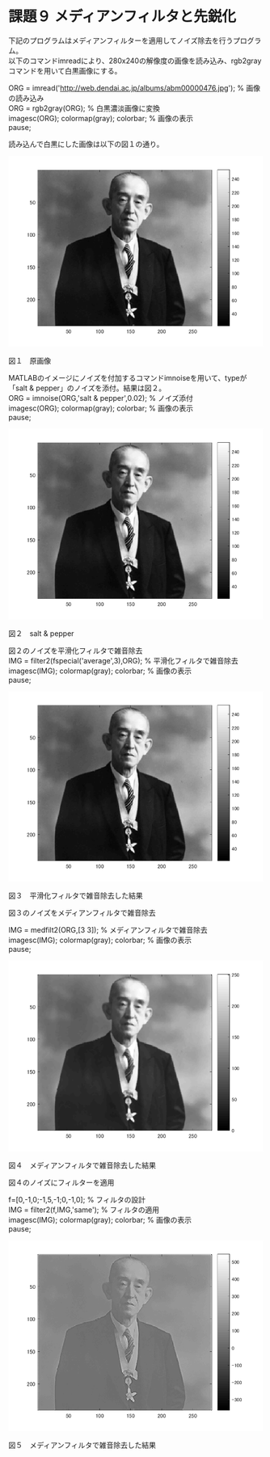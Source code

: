 # 課題９ メディアンフィルタと先鋭化
  
下記のプログラムはメディアンフィルターを適用してノイズ除去を行うプログラム。  
以下のコマンドimreadにより、280x240の解像度の画像を読み込み、rgb2grayコマンドを用いて白黒画像にする。  
  
ORG = imread('http://web.dendai.ac.jp/albums/abm00000476.jpg'); % 画像の読み込み  
ORG = rgb2gray(ORG); % 白黒濃淡画像に変換  
imagesc(ORG); colormap(gray); colorbar; % 画像の表示  
pause;  
  
読み込んで白黒にした画像は以下の図１の通り。  

![原画像](kadai9-1.png)

図１　原画像  
  
  
  
MATLABのイメージにノイズを付加するコマンドimnoiseを用いて、typeが「salt & pepper」のノイズを添付。結果は図２。  
ORG = imnoise(ORG,'salt & pepper',0.02); % ノイズ添付  
imagesc(ORG); colormap(gray); colorbar; % 画像の表示  
pause;  

![原画像](kadai9-1.png)

図２　salt & pepper  
  
  
  
  
図２のノイズを平滑化フィルタで雑音除去  
IMG = filter2(fspecial('average',3),ORG); % 平滑化フィルタで雑音除去  
imagesc(IMG); colormap(gray); colorbar; % 画像の表示  
pause;  

![原画像](kadai9-1.png)

図３　平滑化フィルタで雑音除去した結果  
  
  
  
  
図３のノイズをメディアンフィルタで雑音除去  
  
IMG = medfilt2(ORG,[3 3]); % メディアンフィルタで雑音除去  
imagesc(IMG); colormap(gray); colorbar; % 画像の表示  
pause;  

![原画像](kadai9-4.png)

図４　メディアンフィルタで雑音除去した結果  
  
  
  
  
図４のノイズにフィルターを適用  
  
f=[0,-1,0;-1,5,-1;0,-1,0]; % フィルタの設計  
IMG = filter2(f,IMG,'same'); % フィルタの適用  
imagesc(IMG); colormap(gray); colorbar; % 画像の表示  
pause;  

![原画像](kadai9-5.png)

図５　メディアンフィルタで雑音除去した結果  

